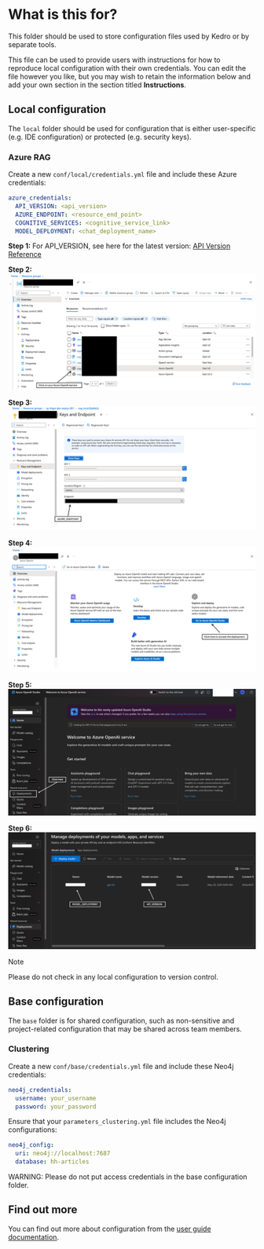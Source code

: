 # What is this for?

This folder should be used to store configuration files used by Kedro or by separate tools.

This file can be used to provide users with instructions for how to reproduce local configuration with their own credentials. You can edit the file however you like, but you may wish to retain the information below and add your own section in the section titled **Instructions**.

## Local configuration

The `local` folder should be used for configuration that is either user-specific (e.g. IDE configuration) or protected (e.g. security keys).

### Azure RAG <a id="azure-rag"></a>

Create a new `conf/local/credentials.yml` file and include these Azure credentials:

```yaml
azure_credentials:
  API_VERSION: <api_version>
  AZURE_ENDPOINT: <resource_end_point>
  COGNITIVE_SERVICES: <cognitive_service_link>
  MODEL_DEPLOYMENT: <chat_deployment_name>
```

**Step 1:** For API_VERSION, see here for the latest version: [API Version Reference](https://learn.microsoft.com/azure/ai-services/openai/reference)

**Step 2:**
![Step 2](/content-optimization/docs/images/azure_1.png)

**Step 3:**
![Step 3](/content-optimization/docs/images/azure_2.png)

**Step 4:**
![Step 4](/content-optimization/docs/images/azure_3.png)

**Step 5:**
![Step 5](/content-optimization/docs/images/azure_4.png)

**Step 6:**
![Step 6](/content-optimization/docs/images/azure_5.png)

> [!NOTE]
> Please do not check in any local configuration to version control.

## Base configuration

The `base` folder is for shared configuration, such as non-sensitive and project-related configuration that may be shared across team members.

### Clustering <a id="clustering-configuration"></a>

Create a new `conf/base/credentials.yml` file and include these Neo4j credentials:

```yaml
neo4j_credentials:
  username: your_username
  password: your_password
```

Ensure that your `parameters_clustering.yml` file includes the Neo4j configurations:

```yaml
neo4j_config:
  uri: neo4j://localhost:7687
  database: hh-articles
```

WARNING: Please do not put access credentials in the base configuration folder.

## Find out more

You can find out more about configuration from the [user guide documentation](https://docs.kedro.org/en/stable/configuration/configuration_basics.html).
